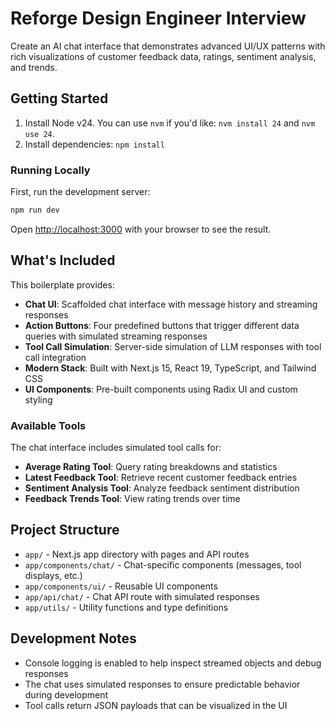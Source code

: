 # Reforge Design Engineer Interview

Create an AI chat interface that demonstrates advanced UI/UX patterns with rich visualizations of customer feedback data, ratings, sentiment analysis, and trends.

## Getting Started

1. Install Node v24. You can use `nvm` if you'd like: `nvm install 24` and `nvm use 24`.
2. Install dependencies: `npm install`

### Running Locally

First, run the development server:

```bash
npm run dev
```

Open [http://localhost:3000](http://localhost:3000) with your browser to see the result.

## What's Included

This boilerplate provides:

- **Chat UI**: Scaffolded chat interface with message history and streaming responses
- **Action Buttons**: Four predefined buttons that trigger different data queries with simulated streaming responses
- **Tool Call Simulation**: Server-side simulation of LLM responses with tool call integration
- **Modern Stack**: Built with Next.js 15, React 19, TypeScript, and Tailwind CSS
- **UI Components**: Pre-built components using Radix UI and custom styling

### Available Tools

The chat interface includes simulated tool calls for:

- **Average Rating Tool**: Query rating breakdowns and statistics
- **Latest Feedback Tool**: Retrieve recent customer feedback entries
- **Sentiment Analysis Tool**: Analyze feedback sentiment distribution
- **Feedback Trends Tool**: View rating trends over time

## Project Structure

- `app/` - Next.js app directory with pages and API routes
- `app/components/chat/` - Chat-specific components (messages, tool displays, etc.)
- `app/components/ui/` - Reusable UI components
- `app/api/chat/` - Chat API route with simulated responses
- `app/utils/` - Utility functions and type definitions

## Development Notes

- Console logging is enabled to help inspect streamed objects and debug responses
- The chat uses simulated responses to ensure predictable behavior during development
- Tool calls return JSON payloads that can be visualized in the UI
